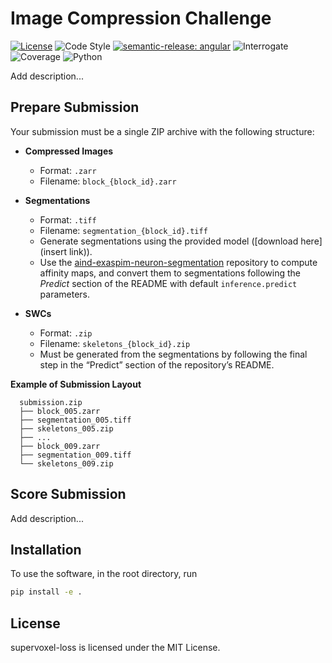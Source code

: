 # Image Compression Challenge

[![License](https://img.shields.io/badge/license-MIT-brightgreen)](LICENSE)
![Code Style](https://img.shields.io/badge/code%20style-black-black)
[![semantic-release: angular](https://img.shields.io/badge/semantic--release-angular-e10079?logo=semantic-release)](https://github.com/semantic-release/semantic-release)
![Interrogate](https://img.shields.io/badge/interrogate-100.0%25-brightgreen)
![Coverage](https://img.shields.io/badge/coverage-100%25-brightgreen)
![Python](https://img.shields.io/badge/python->=3.10-blue?logo=python)

Add description...

## Prepare Submission

Your submission must be a single ZIP archive with the following structure:
- **Compressed Images**
  - Format: `.zarr`
  - Filename: `block_{block_id}.zarr`
 
- **Segmentations**
  - Format: `.tiff`
  - Filename: `segmentation_{block_id}.tiff`
  - Generate segmentations using the provided model ([download here](insert link)).  
  - Use the [aind-exaspim-neuron-segmentation](https://github.com/AllenNeuralDynamics/aind-exaspim-neuron-segmentation) repository to compute affinity maps, and convert them to segmentations following the *Predict* section of the README with default `inference.predict` parameters.

- **SWCs**
  - Format: `.zip`
  - Filename: `skeletons_{block_id}.zip`
  - Must be generated from the segmentations by following the final step in the “Predict” section of the repository’s README.


**Example of Submission Layout**
```text
  submission.zip
  ├── block_005.zarr
  ├── segmentation_005.tiff
  ├── skeletons_005.zip
  ├── ...
  ├── block_009.zarr
  ├── segmentation_009.tiff
  └── skeletons_009.zip
```

## Score Submission
Add description...

## Installation
To use the software, in the root directory, run
```bash
pip install -e .
```

## License
supervoxel-loss is licensed under the MIT License.
